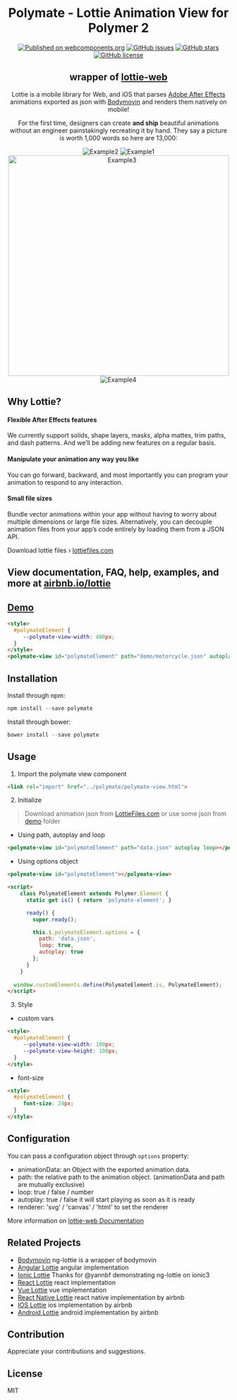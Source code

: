 <h1 align="center">
  Polymate - Lottie Animation View for Polymer 2
</h1>
<p align="center">
  <a href="https://www.webcomponents.org/element/reemardelarosa/polymate" rel="nofollow" class="rich-diff-level-one"><img src="https://camo.githubusercontent.com/e92dc407af2fd15cebe3fb7449c112c0bdc05e63/68747470733a2f2f696d672e736869656c64732e696f2f62616467652f776562636f6d706f6e656e74732e6f72672d7075626c69736865642d626c75652e737667" alt="Published on webcomponents.org" data-canonical-src="https://img.shields.io/badge/webcomponents.org-published-blue.svg"></a>
  <a href="https://github.com/reemardelarosa/polymate/issues" class="rich-diff-level-one"><img src="https://camo.githubusercontent.com/02f594d1a98dd50b63ffe20818b8e26298b251c0/68747470733a2f2f696d672e736869656c64732e696f2f6769746875622f6973737565732f7265656d617264656c61726f73612f706f6c796d6174652e737667" alt="GitHub issues" data-canonical-src="https://img.shields.io/github/issues/reemardelarosa/polymate.svg" style="max-width:100%;"></a> <a href="https://github.com/reemardelarosa/polymate/stargazers" class="rich-diff-level-one"><img src="https://camo.githubusercontent.com/742c81b6c3c840a3f723409bdb1d8f3e4e34268b/68747470733a2f2f696d672e736869656c64732e696f2f6769746875622f73746172732f7265656d617264656c61726f73612f706f6c796d6174652e737667" alt="GitHub stars" data-canonical-src="https://img.shields.io/github/stars/reemardelarosa/polymate.svg" style="max-width:100%;"></a>
  <a href="https://raw.githubusercontent.com/reemardelarosa/polymate/master/LICENSE" rel="nofollow"><img src="https://camo.githubusercontent.com/890acbdcb87868b382af9a4b1fac507b9659d9bf/68747470733a2f2f696d672e736869656c64732e696f2f62616467652f6c6963656e73652d4d49542d626c75652e737667" alt="GitHub license" data-canonical-src="https://img.shields.io/badge/license-MIT-blue.svg" style="max-width:100%;"></a>
</p>

<h2 align="center">
  wrapper of <a href="https://github.com/airbnb/lottie-web">lottie-web</a>
</h2>
<p align="center">
  Lottie is a mobile library for Web,  and iOS that parses <a href="http://www.adobe.com/products/aftereffects.html">Adobe After Effects</a> animations exported as json with <a href="https://github.com/airbnb/lottie-web">Bodymovin</a> and renders them natively on mobile!
</p>
<p align="center">
  For the first time, designers can create <b>and ship</b> beautiful animations without an engineer painstakingly recreating it by hand. They say a picture is worth 1,000 words so here are 13,000:
</p>

<p align="center" class="rich-diff-level-zero">
  <img src="/gifs/polymate-preview5.gif" alt="Example2">
  <img src="/gifs/polymate-preview0.gif" alt="Example1">
  <img src="/gifs/polymate-preview1.gif" alt="Example3" style="width: 500px;">
  <img src="/gifs/polymate-preview4.gif" alt="Example4">
</p>

## Why Lottie?


#### Flexible After Effects features
We currently support solids, shape layers, masks, alpha mattes, trim paths, and dash patterns. And we’ll be adding new features on a regular basis.

#### Manipulate your animation any way you like
You can go forward, backward, and most importantly you can program your animation to respond to any interaction.

#### Small file sizes
Bundle vector animations within your app without having to worry about multiple dimensions or large file sizes. Alternatively, you can decouple animation files from your app’s code entirely by loading them from a JSON API.

Download lottie files › [lottiefiles.com](https://www.lottiefiles.com/)

## View documentation, FAQ, help, examples, and more at [airbnb.io/lottie](http://airbnb.io/lottie/)

## [Demo](https://www.webcomponents.org/element/reemardelarosa/polymate#user-content-demo)
<!--
```
<custom-element-demo>
  <template>
    <script src="../webcomponentsjs/webcomponents-lite.js"></script>
    <link rel="import" href="polymate-view.html">
    <next-code-block></next-code-block>
  </template>
</custom-element-demo>
```
-->
```html
<style> 
  #polymateElement {
     --polymate-view-width: 400px;
  }
</style>
<polymate-view id="polymateElement" path="demo/motorcycle.json" autoplay loop show-controllers></polymate-view>
```

## Installation

Install through npm:
```js
npm install --save polymate
```

Install through bower:
```js
bower install --save polymate
```

## Usage
1. Import the polymate view component
```html
<link rel="import" href="../polymate/polymate-view.html">
```
2. Initialize <polymate-view>
> Download animation json from [LottieFiles.com](https://www.lottiefiles.com/) or use some json from [demo](https://github.com/AfterWebX/polymate/tree/master/demo) folder

- Using path, autoplay and loop
```html
<polymate-view id="polymateElement" path="data.json" autoplay loop></polymate-view>
```
- Using options object
```html
<polymate-view id="polymateElement"></polymate-view>

<script>
    class PolymateElement extends Polymer.Element {
      static get is() { return 'polymate-element'; }

      ready() {
        super.ready();

        this.$.polymateElement.options = {
          path: 'data.json',
          loop: true,
          autoplay: true
        };
      }
    }
  
  window.customElements.define(PolymateElement.is, PolymateElement);
</script>
```
3. Style
- custom vars
```html
<style> 
  #polymateElement {
     --polymate-view-width: 100px;
     --polymate-view-height: 100px;
  }
</style>
```

- font-size
```html
<style>
  #polymateElement {
     font-size: 24px;
  }
</style>
```
## Configuration

You can pass a configuration object through `options` property:
* animationData: an Object with the exported animation data.
* path: the relative path to the animation object. (animationData and path are mutually exclusive)
* loop: true / false / number
* autoplay: true / false it will start playing as soon as it is ready
* renderer: 'svg' / 'canvas' / 'html' to set the renderer

More information on [lottie-web Documentation](https://github.com/bodymovin/bodymovin)

## Related Projects

* [Bodymovin](https://github.com/bodymovin/bodymovin) ng-lottie is a wrapper of bodymovin
* [Angular Lottie](https://github.com/chenqingspring/ng-lottie) angular implementation
* [Ionic Lottie](https://github.com/yannbf/ionic-lottie) Thanks for @yannbf demonstrating ng-lottie on ionic3
* [React Lottie](https://github.com/chenqingspring/react-lottie) react implementation
* [Vue Lottie](https://github.com/chenqingspring/vue-lottie) vue implementation
* [React Native Lottie](https://github.com/airbnb/lottie-react-native) react native implementation by airbnb
* [IOS Lottie](https://github.com/airbnb/lottie-ios) ios implementation by airbnb
* [Android Lottie](https://github.com/airbnb/lottie-android) android implementation by airbnb

## Contribution

Appreciate your contributions and suggestions.

## License

MIT
